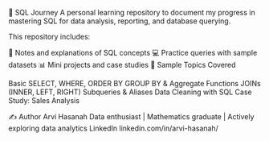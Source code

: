 📘 SQL Journey
A personal learning repository to document my progress in mastering SQL for data analysis, reporting, and database querying.

This repository includes:

📝 Notes and explanations of SQL concepts
💻 Practice queries with sample datasets
📊 Mini projects and case studies
🚀 Sample Topics Covered

Basic SELECT, WHERE, ORDER BY
GROUP BY & Aggregate Functions
JOINs (INNER, LEFT, RIGHT)
Subqueries & Aliases
Data Cleaning with SQL
Case Study: Sales Analysis

✍️ Author
Arvi Hasanah
Data enthusiast | Mathematics graduate | Actively exploring data analytics
LinkedIn linkedin.com/in/arvi-hasanah/
